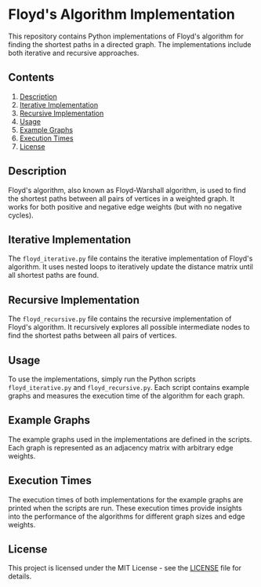 # Floyd's Algorithm Implementation

This repository contains Python implementations of Floyd's algorithm for finding the shortest paths in a directed graph. The implementations include both iterative and recursive approaches.

## Contents

1. [Description](#description)
2. [Iterative Implementation](#iterative-implementation)
3. [Recursive Implementation](#recursive-implementation)
4. [Usage](#usage)
5. [Example Graphs](#example-graphs)
6. [Execution Times](#execution-times)
7. [License](#license)

## Description

Floyd's algorithm, also known as Floyd-Warshall algorithm, is used to find the shortest paths between all pairs of vertices in a weighted graph. It works for both positive and negative edge weights (but with no negative cycles).

## Iterative Implementation

The `floyd_iterative.py` file contains the iterative implementation of Floyd's algorithm. It uses nested loops to iteratively update the distance matrix until all shortest paths are found.

## Recursive Implementation

The `floyd_recursive.py` file contains the recursive implementation of Floyd's algorithm. It recursively explores all possible intermediate nodes to find the shortest paths between all pairs of vertices.

## Usage

To use the implementations, simply run the Python scripts `floyd_iterative.py` and `floyd_recursive.py`. Each script contains example graphs and measures the execution time of the algorithm for each graph.

## Example Graphs

The example graphs used in the implementations are defined in the scripts. Each graph is represented as an adjacency matrix with arbitrary edge weights.

## Execution Times

The execution times of both implementations for the example graphs are printed when the scripts are run. These execution times provide insights into the performance of the algorithms for different graph sizes and edge weights.

## License

This project is licensed under the MIT License - see the [LICENSE](LICENSE) file for details.
